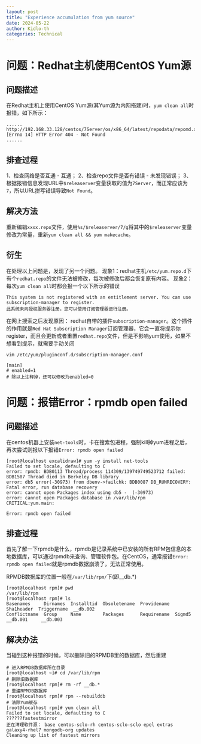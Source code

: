 ```yaml
---
layout: post
title: "Experience accumulation from yum source"
date: 2024-05-22
author: Kidlo-th
categories: Technical
---
```


# **问题：Redhat主机使用CentOS  Yum源**

## **问题描述**

在Redhat主机上使用CentOS Yum源(其Yum源为内网搭建)时，`yum clean all`时报错，如下所示：

```shell
......
http://192.168.33.128/centos/7Server/os/x86_64/latest/repodata/repomd.xml: [Errno 14] HTTP Error 404 - Not Found
......
```

## **排查过程**

1、检查网络是否互通 - 互通；
2、检查repo文件是否有错误 - 未发现错误；
3、根据报错信息发现URL中`$releaserver`变量获取的值为`7Server`，而正常应该为`7`，所以URL拼写错误导致`Not Found`。

## **解决方法**

重新编辑`xxxx.repo`文件，使用`%s/$releaserver/7/g`将其中的`$releaserver`变量修改为常量，重新`yum clean all && yum makecache`。

## **衍生**

在处理以上问题是，发现了另一个问题。
现象1：redhat主机`/etc/yum.repo.d`下有个`redhat.repo`的文件无法被修改，每次被修改后都会恢复原有内容。
现象2：每次`yum clean all`时都会报一个以下所示的错误

```shell
This system is not registered with an entitlement server. You can use subscription-manager to register.
此系统未向授权服务器注册。您可以使用订阅管理器进行注册。
```

在网上搜索之后发现原因：
	redhat自带的插件`subscription-manager`。这个插件的作用就是`Red Hat Subscription Manager`订阅管理器，它会一直将提示你register，而且会更新或者重置`redhat.repo`文件，但是不影响yum使用，如果不想看到提示，就需要手动关闭

```shell
vim /etc/yum/pluginconf.d/subscription-manager.conf

[main]
# enabled=1 
# 除以上注释掉，还可以修改为enabled=0
```

# 问题：报错Error：rpmdb open failed

## **问题描述**

在centos机器上安装`net-tools`时，卡在搜索包进程，强制kill掉yum进程之后，再次尝试则报以下报错`Error: rpmdb open failed`

```shell
[root@localhost excalidraw]# yum -y install net-tools
Failed to set locale, defaulting to C
error: rpmdb: BDB0113 Thread/process 114309/139749749523712 failed: BDB1507 Thread died in Berkeley DB library
error: db5 error(-30973) from dbenv->failchk: BDB0087 DB_RUNRECOVERY: Fatal error, run database recovery
error: cannot open Packages index using db5 -  (-30973)
error: cannot open Packages database in /var/lib/rpm
CRITICAL:yum.main:

Error: rpmdb open failed
```

## **排查过程**

首先了解一下rpmdb是什么，rpmdb是记录系统中已安装的所有RPM包信息的本地数据库，可以通过rpmdb来查询、管理软件包。在CentOS，通常报错`Error: rpmdb open failed`就是rpmdb数据崩溃了，无法正常使用。

RPMDB数据库的位置一般在`/var/lib/rpm/`下(即__db.*)

```shell
[root@localhost rpm]# pwd
/var/lib/rpm
[root@localhost rpm]# ls
Basenames     Dirnames  Installtid  Obsoletename  Providename  Sha1header  Triggername  __db.002
Conflictname  Group     Name        Packages      Requirename  Sigmd5      __db.001     __db.003
```

## **解决办法**

当碰到这种报错的时候，可以删除旧的RPMDB里的数据库，然后重建

```shell
# 进入RPMDB数据库所在目录
[root@localhost ~]# cd /var/lib/rpm
# 删除旧数据库
[root@localhost rpm]# rm -rf __db.*
# 重建RPMDB数据库
[root@localhost rpm]# rpm --rebuilddb
# 清除Yum缓存
[root@localhost rpm]# yum clean all
Failed to set locale, defaulting to C
??????fastestmirror
正在清理软件源： base centos-sclo-rh centos-sclo-sclo epel extras galaxy4-rhel7 mongodb-org updates
Cleaning up list of fastest mirrors
```


